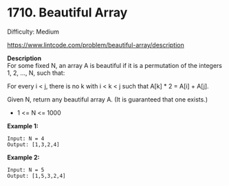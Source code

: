 # 1710. Beautiful Array

Difficulty: Medium

https://www.lintcode.com/problem/beautiful-array/description

**Description**  
For some fixed N, an array A is beautiful if it is a permutation of the integers 1, 2, ..., N, such that:

For every i < j, there is no k with i < k < j such that A[k] * 2 = A[i] + A[j].

Given N, return any beautiful array A. (It is guaranteed that one exists.)

* 1 <= N <= 1000

**Example 1:**
```
Input: N = 4
Output: [1,3,2,4]
```

**Example 2:**
```
Input: N = 5
Output: [1,5,3,2,4]
```
